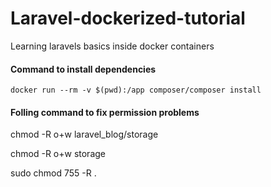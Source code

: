 # Laravel-dockerized-tutorial
Learning laravels basics inside docker containers

#### Command to install dependencies
```docker run --rm -v $(pwd):/app composer/composer install```

#### Folling command to fix permission problems
chmod -R o+w laravel_blog/storage

chmod -R o+w storage

sudo chmod 755 -R .